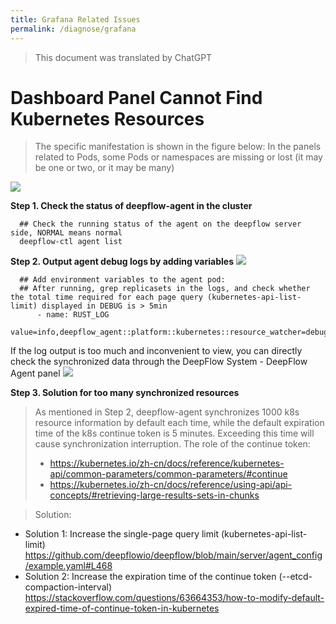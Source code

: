 ```yaml
---
title: Grafana Related Issues
permalink: /diagnose/grafana
---
```


> This document was translated by ChatGPT

# Dashboard Panel Cannot Find Kubernetes Resources

> The specific manifestation is shown in the figure below: In the panels related to Pods, some Pods or namespaces are missing or lost (it may be one or two, or it may be many)

<img src="./imgs/grafana_not_found_k8s_resources.png">

**Step 1. Check the status of deepflow-agent in the cluster**

```
  ## Check the running status of the agent on the deepflow server side, NORMAL means normal
  deepflow-ctl agent list
```

**Step 2. Output agent debug logs by adding variables**
<img src="./imgs/deepflow_agent_debug_log.png">

```
  ## Add environment variables to the agent pod:
  ## After running, grep replicasets in the logs, and check whether the total time required for each page query (kubernetes-api-list-limit) displayed in DEBUG is > 5min
      - name: RUST_LOG
        value=info,deepflow_agent::platform::kubernetes::resource_watcher=debug
```

If the log output is too much and inconvenient to view, you can directly check the synchronized data through the DeepFlow System - DeepFlow Agent panel
<img src="./imgs/deepflow_agent_sync_k8s_resources.png">

**Step 3. Solution for too many synchronized resources**

> As mentioned in Step 2, deepflow-agent synchronizes 1000 k8s resource information by default each time, while the default expiration time of the k8s continue token is 5 minutes. Exceeding this time will cause synchronization interruption.
> The role of the continue token:
>
> - https://kubernetes.io/zh-cn/docs/reference/kubernetes-api/common-parameters/common-parameters/#continue
> - https://kubernetes.io/zh-cn/docs/reference/using-api/api-concepts/#retrieving-large-results-sets-in-chunks

>   Solution:

- Solution 1: Increase the single-page query limit (kubernetes-api-list-limit)
  https://github.com/deepflowio/deepflow/blob/main/server/agent_config/example.yaml#L468
- Solution 2: Increase the expiration time of the continue token (--etcd-compaction-interval)
  https://stackoverflow.com/questions/63664353/how-to-modify-default-expired-time-of-continue-token-in-kubernetes
